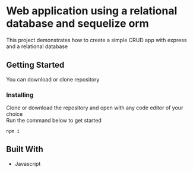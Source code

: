 # Web application using a relational database and sequelize orm

This project demonstrates how to create a simple CRUD app with express and a relational database

## Getting Started

You can download or clone repository

### Installing

Clone or download the repository and open with any code editor of your choice\
Run the command below to get started

```
npm i
```

## Built With

* Javascript
